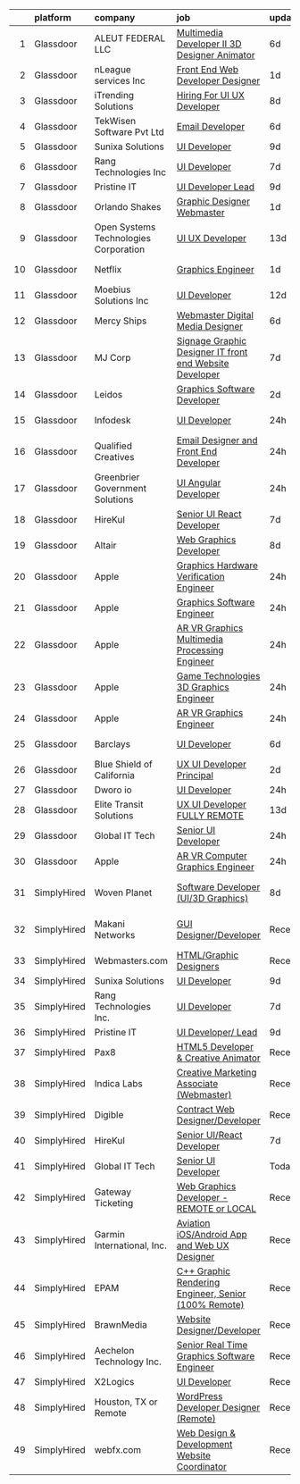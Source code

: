 

|    | platform    | company                               | job                                                                                                                                                                                                                                                                                                                                                                                                                                                                                                                                                                                                                                                                                                                                                                                                                                                                                                                                                                                                                                                                                                                                                                                                                                                                                                                                                                               | update_time   | location             |
|---:|:------------|:--------------------------------------|:----------------------------------------------------------------------------------------------------------------------------------------------------------------------------------------------------------------------------------------------------------------------------------------------------------------------------------------------------------------------------------------------------------------------------------------------------------------------------------------------------------------------------------------------------------------------------------------------------------------------------------------------------------------------------------------------------------------------------------------------------------------------------------------------------------------------------------------------------------------------------------------------------------------------------------------------------------------------------------------------------------------------------------------------------------------------------------------------------------------------------------------------------------------------------------------------------------------------------------------------------------------------------------------------------------------------------------------------------------------------------------|:--------------|:---------------------|
|  1 | Glassdoor   | ALEUT FEDERAL LLC                     | [Multimedia Developer II   3D Designer Animator](https://www.glassdoor.com/partner/jobListing.htm?pos=127&ao=1136043&s=58&guid=00000182439633348a4c0e34cb8cd20a&src=GD_JOB_AD&t=SR&vt=w&ea=1&cs=1_1e690277&cb=1658991293525&jobListingId=1008020532641&jrtk=3-0-1g91pccr1khqh801-1g91pccrg2a6o000-6861b7da3f143f87-)                                                                                                                                                                                                                                                                                                                                                                                                                                                                                                                                                                                                                                                                                                                                                                                                                                                                                                                                                                                                                                                              | 6d            | Colorado Springs, CO |
|  2 | Glassdoor   | nLeague services Inc                  | [Front End Web Developer Designer](https://www.glassdoor.com/partner/jobListing.htm?pos=116&ao=1136043&s=58&guid=00000182439633348a4c0e34cb8cd20a&src=GD_JOB_AD&t=SR&vt=w&ea=1&cs=1_371af162&cb=1658991293523&jobListingId=1008030366282&jrtk=3-0-1g91pccr1khqh801-1g91pccrg2a6o000-b20afc703b090880-)                                                                                                                                                                                                                                                                                                                                                                                                                                                                                                                                                                                                                                                                                                                                                                                                                                                                                                                                                                                                                                                                            | 1d            | Atlanta, GA          |
|  3 | Glassdoor   | iTrending Solutions                   | [Hiring For UI UX Developer](https://www.glassdoor.com/partner/jobListing.htm?pos=126&ao=1136043&s=58&guid=00000182439633348a4c0e34cb8cd20a&src=GD_JOB_AD&t=SR&vt=w&ea=1&cs=1_0717905d&cb=1658991293525&jobListingId=1008014515406&jrtk=3-0-1g91pccr1khqh801-1g91pccrg2a6o000-18646856a23fb691-)                                                                                                                                                                                                                                                                                                                                                                                                                                                                                                                                                                                                                                                                                                                                                                                                                                                                                                                                                                                                                                                                                  | 8d            | Atchison, KS         |
|  4 | Glassdoor   | TekWisen Software Pvt  Ltd            | [Email Developer](https://www.glassdoor.com/partner/jobListing.htm?pos=108&ao=1136043&s=58&guid=00000182439633348a4c0e34cb8cd20a&src=GD_JOB_AD&t=SR&vt=w&ea=1&cs=1_07c32dbc&cb=1658991293521&jobListingId=1008019853083&jrtk=3-0-1g91pccr1khqh801-1g91pccrg2a6o000-990f2bd91e40ba0d-)                                                                                                                                                                                                                                                                                                                                                                                                                                                                                                                                                                                                                                                                                                                                                                                                                                                                                                                                                                                                                                                                                             | 6d            | Remote               |
|  5 | Glassdoor   | Sunixa Solutions                      | [UI Developer](https://www.glassdoor.com/partner/jobListing.htm?pos=110&ao=1136043&s=58&guid=00000182439633348a4c0e34cb8cd20a&src=GD_JOB_AD&t=SR&vt=w&ea=1&cs=1_39116126&cb=1658991293521&jobListingId=1008012122621&jrtk=3-0-1g91pccr1khqh801-1g91pccrg2a6o000-3b9e69a774b89b5e-)                                                                                                                                                                                                                                                                                                                                                                                                                                                                                                                                                                                                                                                                                                                                                                                                                                                                                                                                                                                                                                                                                                | 9d            | Remote               |
|  6 | Glassdoor   | Rang Technologies Inc                 | [UI Developer](https://www.glassdoor.com/partner/jobListing.htm?pos=107&ao=1136043&s=58&guid=00000182439633348a4c0e34cb8cd20a&src=GD_JOB_AD&t=SR&vt=w&ea=1&cs=1_888882dc&cb=1658991293521&jobListingId=1008017774729&jrtk=3-0-1g91pccr1khqh801-1g91pccrg2a6o000-dff992937830c476-)                                                                                                                                                                                                                                                                                                                                                                                                                                                                                                                                                                                                                                                                                                                                                                                                                                                                                                                                                                                                                                                                                                | 7d            | Remote               |
|  7 | Glassdoor   | Pristine IT                           | [UI Developer  Lead](https://www.glassdoor.com/partner/jobListing.htm?pos=118&ao=1136043&s=58&guid=00000182439633348a4c0e34cb8cd20a&src=GD_JOB_AD&t=SR&vt=w&ea=1&cs=1_30935b3a&cb=1658991293524&jobListingId=1008012114377&jrtk=3-0-1g91pccr1khqh801-1g91pccrg2a6o000-adae0a3467251cd4-)                                                                                                                                                                                                                                                                                                                                                                                                                                                                                                                                                                                                                                                                                                                                                                                                                                                                                                                                                                                                                                                                                          | 9d            | Remote               |
|  8 | Glassdoor   | Orlando Shakes                        | [Graphic Designer   Webmaster](https://www.glassdoor.com/partner/jobListing.htm?pos=120&ao=1136043&s=58&guid=00000182439633348a4c0e34cb8cd20a&src=GD_JOB_AD&t=SR&vt=w&cs=1_e88ab18b&cb=1658991293524&jobListingId=1008030800339&jrtk=3-0-1g91pccr1khqh801-1g91pccrg2a6o000-dac4aa6ed3f4c648-)                                                                                                                                                                                                                                                                                                                                                                                                                                                                                                                                                                                                                                                                                                                                                                                                                                                                                                                                                                                                                                                                                     | 1d            | Orlando, FL          |
|  9 | Glassdoor   | Open Systems Technologies Corporation | [UI UX Developer](https://www.glassdoor.com/partner/jobListing.htm?pos=124&ao=1136043&s=58&guid=00000182439633348a4c0e34cb8cd20a&src=GD_JOB_AD&t=SR&vt=w&ea=1&cs=1_a81babec&cb=1658991293525&jobListingId=1008004847002&jrtk=3-0-1g91pccr1khqh801-1g91pccrg2a6o000-fbd73949a9fe281a-)                                                                                                                                                                                                                                                                                                                                                                                                                                                                                                                                                                                                                                                                                                                                                                                                                                                                                                                                                                                                                                                                                             | 13d           | Alexandria, VA       |
| 10 | Glassdoor   | Netflix                               | [Graphics Engineer](https://www.glassdoor.com/partner/jobListing.htm?pos=113&ao=1136043&s=58&guid=00000182439633348a4c0e34cb8cd20a&src=GD_JOB_AD&t=SR&vt=w&cs=1_f964a2ce&cb=1658991293523&jobListingId=1008032069820&jrtk=3-0-1g91pccr1khqh801-1g91pccrg2a6o000-b4b7e5ce422a7413-)                                                                                                                                                                                                                                                                                                                                                                                                                                                                                                                                                                                                                                                                                                                                                                                                                                                                                                                                                                                                                                                                                                | 1d            | Los Angeles, CA      |
| 11 | Glassdoor   | Moebius Solutions  Inc                | [UI Developer](https://www.glassdoor.com/partner/jobListing.htm?pos=125&ao=1136043&s=58&guid=00000182439633348a4c0e34cb8cd20a&src=GD_JOB_AD&t=SR&vt=w&ea=1&cs=1_3f13b72c&cb=1658991293525&jobListingId=1008008914671&jrtk=3-0-1g91pccr1khqh801-1g91pccrg2a6o000-89a6711881dd8897-)                                                                                                                                                                                                                                                                                                                                                                                                                                                                                                                                                                                                                                                                                                                                                                                                                                                                                                                                                                                                                                                                                                | 12d           | San Diego, CA        |
| 12 | Glassdoor   | Mercy Ships                           | [Webmaster   Digital Media Designer](https://www.glassdoor.com/partner/jobListing.htm?pos=121&ao=1136043&s=58&guid=00000182439633348a4c0e34cb8cd20a&src=GD_JOB_AD&t=SR&vt=w&ea=1&cs=1_deb61178&cb=1658991293524&jobListingId=1008020937284&jrtk=3-0-1g91pccr1khqh801-1g91pccrg2a6o000-0bdb60416efc2eee-)                                                                                                                                                                                                                                                                                                                                                                                                                                                                                                                                                                                                                                                                                                                                                                                                                                                                                                                                                                                                                                                                          | 6d            | Remote               |
| 13 | Glassdoor   | MJ Corp                               | [Signage Graphic Designer IT front end Website Developer](https://www.glassdoor.com/partner/jobListing.htm?pos=123&ao=1136043&s=58&guid=00000182439633348a4c0e34cb8cd20a&src=GD_JOB_AD&t=SR&vt=w&ea=1&cs=1_09483974&cb=1658991293525&jobListingId=1008017408786&jrtk=3-0-1g91pccr1khqh801-1g91pccrg2a6o000-6bccea829ed16aab-)                                                                                                                                                                                                                                                                                                                                                                                                                                                                                                                                                                                                                                                                                                                                                                                                                                                                                                                                                                                                                                                     | 7d            | Mount Laurel, NJ     |
| 14 | Glassdoor   | Leidos                                | [Graphics Software Developer](https://www.glassdoor.com/partner/jobListing.htm?pos=101&ao=1110586&s=58&guid=00000182439633348a4c0e34cb8cd20a&src=GD_JOB_AD&t=SR&vt=w&cs=1_b9ce5849&cb=1658991293520&jobListingId=1008027833913&cpc=DE56C24FF6DEC286&jrtk=3-0-1g91pccr1khqh801-1g91pccrg2a6o000-48feed5ef6027a99--6NYlbfkN0CZUO70VSdYKA8PR3jfrSh5ljhqJhfDt0PzQCMubt8cRihWbmqO_-Ccw6DGinMZCyK9iFGF2m3zQXYSVf3gj5u22JEE2fhBMmrn5Farml-K2TjGaiCGyM5ixBpuQ3sT9Ft9XVUQjS6XlIheo2Etwxsz0_Kx1THjwjCAp6ii9gKe-1Jy3nYc1SncckId1HEIVREOFHya5q-QqWKlr7876kVzFtZmNNNg5eghBB00fejfayFTYPj47C3IulqUahtlB7v7_3JiW_q2xcntQCYMiI7mHUZJT_3UO5E6H3pRDOK-yz9iS6JgqIKTvkhsVg3XquluCEYYYywPRG9PgoxzDjIdVE23o4ZOHYRERRuWSkyA41Ck0_JcQmz0yBFpHd5JqYhLicOkBgHB8u1n110-6kGTXgpNnOJadzEtBa_GS2EkS5iFbRJ_thjpLR_LKPCfhukkiJbY1eTWkgSNLWsanEjhJONRC5ns1UlW90Nt57mu9QhY6KHeNdGeJNQ0nLLf25TASmZdQe93qVCWjk280t14SXYf44z0Wccq8AGxLzlrjnh_iEvvvgs2LC7H38v3-HkehW1pIBbpLwmWQB_mA2YWJvtT7081Of7uWeUm_UpIeUvX25BEM0q1)                                                                                                                                                                                                                                                                                                                                                                                                 | 2d            | Bethesda, MD         |
| 15 | Glassdoor   | Infodesk                              | [UI Developer](https://www.glassdoor.com/partner/jobListing.htm?pos=115&ao=1136043&s=58&guid=00000182439633348a4c0e34cb8cd20a&src=GD_JOB_AD&t=SR&vt=w&cs=1_672a1390&cb=1658991293523&jobListingId=1008033586199&jrtk=3-0-1g91pccr1khqh801-1g91pccrg2a6o000-c76be3b4fd4c448c-)                                                                                                                                                                                                                                                                                                                                                                                                                                                                                                                                                                                                                                                                                                                                                                                                                                                                                                                                                                                                                                                                                                     | 24h           | New York, NY         |
| 16 | Glassdoor   | Qualified Creatives                   | [Email Designer and Front End Developer](https://www.glassdoor.com/partner/jobListing.htm?pos=130&ao=1136043&s=58&guid=00000182439633348a4c0e34cb8cd20a&src=GD_JOB_AD&t=SR&vt=w&ea=1&cs=1_a3d5e6f8&cb=1658991293527&jobListingId=1008033137025&jrtk=3-0-1g91pccr1khqh801-1g91pccrg2a6o000-7ca1089cb3beb639-)                                                                                                                                                                                                                                                                                                                                                                                                                                                                                                                                                                                                                                                                                                                                                                                                                                                                                                                                                                                                                                                                      | 24h           | Fort Lauderdale, FL  |
| 17 | Glassdoor   | Greenbrier Government Solutions       | [UI Angular Developer](https://www.glassdoor.com/partner/jobListing.htm?pos=112&ao=1136043&s=58&guid=00000182439633348a4c0e34cb8cd20a&src=GD_JOB_AD&t=SR&vt=w&ea=1&cs=1_d1ef4260&cb=1658991293523&jobListingId=1008033951209&jrtk=3-0-1g91pccr1khqh801-1g91pccrg2a6o000-2ae456b0b18a7eaf-)                                                                                                                                                                                                                                                                                                                                                                                                                                                                                                                                                                                                                                                                                                                                                                                                                                                                                                                                                                                                                                                                                        | 24h           | Remote               |
| 18 | Glassdoor   | HireKul                               | [Senior UI React Developer](https://www.glassdoor.com/partner/jobListing.htm?pos=128&ao=1136043&s=58&guid=00000182439633348a4c0e34cb8cd20a&src=GD_JOB_AD&t=SR&vt=w&ea=1&cs=1_21a36a1f&cb=1658991293525&jobListingId=1008017828385&jrtk=3-0-1g91pccr1khqh801-1g91pccrg2a6o000-c923c896522ee59c-)                                                                                                                                                                                                                                                                                                                                                                                                                                                                                                                                                                                                                                                                                                                                                                                                                                                                                                                                                                                                                                                                                   | 7d            | Remote               |
| 19 | Glassdoor   | Altair                                | [Web Graphics Developer](https://www.glassdoor.com/partner/jobListing.htm?pos=117&ao=1136043&s=58&guid=00000182439633348a4c0e34cb8cd20a&src=GD_JOB_AD&t=SR&vt=w&ea=1&cs=1_5707a9e2&cb=1658991293524&jobListingId=1008014800752&jrtk=3-0-1g91pccr1khqh801-1g91pccrg2a6o000-a5b87ef314153e34-)                                                                                                                                                                                                                                                                                                                                                                                                                                                                                                                                                                                                                                                                                                                                                                                                                                                                                                                                                                                                                                                                                      | 8d            | Troy, MI             |
| 20 | Glassdoor   | Apple                                 | [Graphics Hardware Verification Engineer](https://www.glassdoor.com/partner/jobListing.htm?pos=102&ao=1110586&s=58&guid=00000182439633348a4c0e34cb8cd20a&src=GD_JOB_AD&t=SR&vt=w&cs=1_1beb25ad&cb=1658991293520&jobListingId=1008032497351&cpc=155EB9D5185558AF&jrtk=3-0-1g91pccr1khqh801-1g91pccrg2a6o000-bf153d970dc0f165--6NYlbfkN0BvKrLyj5gPmtZO9T8euul8TCxuuKNOtzRJOomxnwSEodTz2Bc-sPZl6wy0zhW4OOm3bQqkvn0txrd1EW4qBEoXfzJKw_8btMKORbpdwJfQOpsC-PcRDJMy6iXxapBqu1i9aInozNxAiT801m136UPxUxHWX2GZDA70KSYCMtqUKEkku2-tQmTQ1tZ2reMmXKHsk57eLbdwR57mMTaucOrK4B1GrtMVViCb1-iq_E9Q95HqZ5vKypOFCyUAtPHPO8uFFog0sA6D960UcU8s-BQo6E_Ml7Vpu-26dXEPeLaoRk6D4c0epn5aoTCMqBKVWq-4fM9xA-PhyIQvlPuDscsfWYpMGHK0mJhmsTfIsfZy78xo_9klzFkOyvZD5EB3cuGO1o_dkgHuKUmp_dGadzJVkFMTt7jsc0q9r6kZd_PFhPMSpPSRsU-uS3so0Gwti5EhqfZUUdbZc7aNVfCCtONtFqv2p7TBYATHAqxz-yDwNqffqBtllxA73l78iSH_fJj6RWf8jfnfAkT0j1MH_O4wJb8rEjmf2Eprgdg7b6l5FuTw4oPYQzLGdjpkr9X96q_xDJnMxg9Kr07zdLgGlj2Dwy-6l2WDUG4Emdebo2rapPjonknm7Yzs0RCRMN6UMtLKCI9wd5IoLfe2SF_Mudzp3WCym4yjvLSr1jOQ_VU4pu1eB7BfrrTwGq07_Ifq7SdrKw_KAijNds4XAfyXsvphIuBtEEl6qT-m_eJ0QgA66eHemamvnuhxA0nGeC8UT-Yjh9wZ3FNyK0TCmQBVyWrxw2WF9w9rCkX2dR40-7W0LgA_HMcI0IxegvjN_hsE6wEGzWO8S3W3Vi6dkytQLy486Ubo2RjB3zCOwjSX0In4W6dXfw8ahFjKzTmw0MncwCyrYxNrPqf1IXBiyy-nsFnTaB8SDaicw_qHPlTUe-SrqF7Rd1jho8lkscBO5D189YGGPHHy_tr-BPuMfeEuskkgILVsETN8SZ4%3D)       | 24h           | Orlando, FL          |
| 21 | Glassdoor   | Apple                                 | [Graphics Software Engineer](https://www.glassdoor.com/partner/jobListing.htm?pos=103&ao=1110586&s=58&guid=00000182439633348a4c0e34cb8cd20a&src=GD_JOB_AD&t=SR&vt=w&cs=1_be3d45a5&cb=1658991293521&jobListingId=1008032497332&cpc=9DC6E4D8324653EE&jrtk=3-0-1g91pccr1khqh801-1g91pccrg2a6o000-25c287d99f2c9bf4--6NYlbfkN0BvKrLyj5gPmtZO9T8euul8TCxuuKNOtzRJOomxnwSEodTz2Bc-sPZl6wy0zhW4OOm3bQqkvn0txuBXWukF_sZUD4avevgFhDhnMBNOeJHUeSYKg6sxfeNK9wdiwO0oq9JbULV2VcXbPG8rc9flOK-UJfcQHraD85BxK75rkBvIpXgmIWks8I_48W2zPBJ56_CuixyBRT2cmg5tOWYra-nTVWUO0gs6XL5ntTKmfC-nrCp06tJQqq4r9jB0bDp-2KGyCanaw8Y1ceHL52irJqLrMPo5Miq9Ijhnxp1mD6clUqh1mx7UPMHjkquG1ZF2j59rYF5WXGsvXC4EOmUuHvS1TDNwovCV-A66TpTE14escBOkHG__0D5WWjx6mj9hiU3AgimCfO7_-yPorzM1vqoBGMe5H_3Osh6HsoDuGuomN05o5J22jV_uNbJGOAvhtVvRKgTcjO2OlNzK6qpGjW9pj_KaS8j7WTu47xz1CsUUIlSf9rL0GQ9J1XKRe2r4oviiI_wevRP2vZtLlwK5IcCHPTBeeVekMRsnZWLKTPsJLRGfmhn7f7IYdnWEK2lSZvy8x5Xg-Tna6u7Xn2zKMjwxSDQC2GaYJRtNeHVH-r7i5ubEHlARNZgp9Lh5EuWG4eovMnKTvktZvXWUBugpqFFwf9X1iENgYmml22TYq8DM3V3Wi3WM2V4aTgf9OBJiye_vSOqBbM_IaxWi3NaFfYVst7XniPpLtbQKL0g9NS9vPK4x5gME8A0xpwL4ToBcOkChQEebmOftWr6ofrp2jUsT9M1aMTqrGe4hs12y7Iggj5GMXnrmBtNsPe-bWFChM6aEjSq5EqKMch5D0i02Ix1nXhJ53Ngq_6BKpoIiZr7b8tWNrFoXbhsyuY6Bszo6_brkPvM6hxB7AC6aPXqi7OXF_9Z5NiLAYmy5Av9UPPM2CB30CJpVcCtUGsb7jf6QrZg_qmApfC9sHm6kt9CHCkPK)                                  | 24h           | Orlando, FL          |
| 22 | Glassdoor   | Apple                                 | [AR VR Graphics Multimedia Processing Engineer](https://www.glassdoor.com/partner/jobListing.htm?pos=105&ao=1110586&s=58&guid=00000182439633348a4c0e34cb8cd20a&src=GD_JOB_AD&t=SR&vt=w&cs=1_ef4e9fc4&cb=1658991293521&jobListingId=1008032497110&cpc=334ABAF5D42DC775&jrtk=3-0-1g91pccr1khqh801-1g91pccrg2a6o000-c014a12952b24f75--6NYlbfkN0BvKrLyj5gPmtZO9T8euul8TCxuuKNOtzRJOomxnwSEodTz2Bc-sPZlADHp0xxmf8UDg7Wsy5zwi6IKZ49qjVcmzwfkwEGZdkTC0p5Zel-KIQw_vw_g0O2Cx7bahzzv6uRweq12Tye9PKkwe8Cs74iAPab-k3Uvr96HzxdaJnKN1sXl_E9LP-yy4uvKxn-d1hEswnj1JhjNlmji2Oh6H-qwu9-E-QVLqxVJ_hv3Wz2rgq1wD8g4L4pZJZ7EopZtoNKC-4U7beyw_lvZd7QP3syd25zYkUJmJWYohS0TPN_Nk4QZZTiRjTPomd95GYrI9AN7NgvT7LLqRuXchm-E2WVd7DUzHawHNm9494cw5uCWVkhXrEYBrwYpWL24q8C3hp_Abaq176JyJCTFSVIUCVvYa57O4QrxHpbULrWqsKhH7Fi3VX4ji-aOPFxoqQPhjRWykRcAemJ49rblAKvFJg5uNHIdBa9aaM_WNfO5RXOpUvdPCRiQS6FWc0ni35Ho1QCgmkgyucyUtVuu8Qc7Bf2JwYHrQdQ4CrOfENpJ1oDu6NYvFhlTN1Z3eEgIjNI0w9oIP7zCBeueBXKMw1SzXSmi-JuynrGy8TIJ8L0iOiLpplMtE3GouM2f4IM7uM3vMQJmR9dI0TZiHBmnUVh2nL4_N8RZ-8UyRwexz65qmOTQrLeQYy10fduhcbP0Sw7MX-j4lIbnVPIcwPolsqjB8qJhUbj4d9crUaKG3c9GJ0aypUxqdnG7nEButO8pQs37Pd8YtRwHn4LjbBNm3irth73BCeW7eA8l-gMFR6qnNluLSIziZmkUOZylf837YrbPWW79nk__wrqaHngQGV3cvvdmdoSwRhHNzJsVggD7y9jw8YYOUnu1DYoSsI32suMkjNuAIkoAUc7Xh8cs9qjffjMTeRs-WS2GbSssfvrQXNBTZeBiU5F7iw9asiTIN3DGqqNUG7xM4qV5ET669UTnak5a1-N98mNjyc0%3D) | 24h           | Austin, TX           |
| 23 | Glassdoor   | Apple                                 | [Game Technologies 3D Graphics Engineer](https://www.glassdoor.com/partner/jobListing.htm?pos=106&ao=1110586&s=58&guid=00000182439633348a4c0e34cb8cd20a&src=GD_JOB_AD&t=SR&vt=w&cs=1_bdcd751f&cb=1658991293521&jobListingId=1008032497163&cpc=3BA4CE39D5B5DEF5&jrtk=3-0-1g91pccr1khqh801-1g91pccrg2a6o000-ca672a3e76206ec1--6NYlbfkN0BvKrLyj5gPmtZO9T8euul8TCxuuKNOtzRJOomxnwSEodTz2Bc-sPZlADHp0xxmf8UDg7Wsy5zwi8lrHHY3EeYHKmdT3Vj6Ckdsl7kLbUeE0RCaUin7NICkxT5Jn5CFcSdKW6xZg3rnV7OSRdgaJQuoh9NlEwUIGtFK5Bwz_J8sGDRGnnGvHV8FrpIpOANEbV4O1KI-9hlImLhXrwm_eNWK8C1aXJx045aUW601A_mT5SOBQNhOoTSwVTqlEOBvaxLWHdm5k9exxYvXUiWxBlu8E0a_kAAkuXvMOIGuzZ_LofUdJ84NTjXRg9IdHZmtmGantT1q4JbcoUxj0gKngR_Ii1EIWSmvo9NuhFrmA9A0wxXgzGpCgwA0kaUSJjD80yZDMd9sOMkGC6Q-8EtCfQN9l1g5IsF8EtS7u-6yguySVk_gMbS3W9g5g3gf9M53kLi8xNLaXuTHUVzzw0WRnq6z308AchzdNbz1a5MOqPE6pepZQrwwBRR_hS6ir8AS0NanZi_BQEhy8W6FprhWJl5eoCotgtCY-oJSReN37lRM0CPx-rHNsK4gEd6V_81_mc0MOoORjSKvWIiMHKnp1yMD0RrQS-U5eLXKxhetXp8Hm2algYdOzoSc4C_jkxWv5ouEMTjSpkwZC82ylfWju4yHibYXbDB4GEUd9hktbKCEbDNGZUylqXUUNCASZKeRhrerxA43zZchfIKkdECffbOD4DgTW7ngO5YmK9CCxdQaGrP7h51xufT3e6jNiWaLd742xvI3O2bWWNJw3yk26xtsaID_GArhhKAt0PkH0v5cYx9Ul7CESa1yPgklRusgF_IpkamO4a3OLz9TEiDzgr1jH_YtBh6A4v_40wjFXMImffwT-wTMJ8KLedTVTSAaTw5vObmZb9jxx3TBfweEhM9F4JHwKVIKSXahDwZ5rgDdP7a-o-BrbxInqeCnLiJncFXgIJYdcqTsKx-SZh_QkisT)                      | 24h           | Austin, TX           |
| 24 | Glassdoor   | Apple                                 | [AR VR Graphics Engineer](https://www.glassdoor.com/partner/jobListing.htm?pos=104&ao=1110586&s=58&guid=00000182439633348a4c0e34cb8cd20a&src=GD_JOB_AD&t=SR&vt=w&cs=1_b017099c&cb=1658991293521&jobListingId=1008034378595&cpc=F41FEAB56D215062&jrtk=3-0-1g91pccr1khqh801-1g91pccrg2a6o000-173a33756ea0a0e5--6NYlbfkN0BvKrLyj5gPmtZO9T8euul8TCxuuKNOtzRJOomxnwSEodTz2Bc-sPZlbtkML8D-m4pJ3pgl7pUc10PJc_AeXebWLgEBPmmXdF2wRuvBJIIHP1861ZJJ6MpSYbFjyX1lWtMPrR1PjPjRm_YP1aqxs38ooPJI6GrR7d7G4FM3o61LM2knkwkKCqaGrCCKbhnXi3wFCMr2wgmJApW7oARlhZxC2kNYovyCSlLkBMVk4DFQGCTxB4uvA9C-wYtfFUtkOXU2inIPXhNV5BhM15zWVcX9tTBWoP5pSS5UNfZSoKZ1tS25teAFrEbrrnK7arfDuLU84Iofrz-Dbvx_I23uIQeAt4MjbJMfzLx1RL7Hj3bE0P5uA8u7MSzb4auni55l-U0IA7jWsV0AZDCRNG8QhKaa0pljJY-oL6NrZdK2PehwaLiTkhOPTI-cP7Cjk4_iUOtW-NwDyLJlNiQ-HLBDJRYrDuuPTAnR5pQUKsANpulHX0rYzivXEVxNX-j4_NVgxo-e9iLbVNFinyDnNLmj2Of9bVsiPFFl21wjrrLWrr8BZLmhCIG3jm4dEunsiAa-jsl6tvZWA-09N8QvjsZpQiXmvLIoCQldcNBOGP3ycp43gxQMgG8CxRDbzrMUpyV72I2ThKcLhDHwQahKHb8rO2rGZGjr5iUaYOsnwEfIrYUp2ymmNDeLHlAnBxotHlCZf3ko_zNrv3q3kDub8F7BlBWRQt3aQA4EcXPy7fv_fcNg55ynQY4P_Ans4W9OTxCBcIQ_Cwe76gyA5EjbuvaOof8WbM-zAirmC8faaoU8vU6gOmjqNiEHEOJcCLjddD5Ne0u0RFeHbF8BVP5tCkPMmRpVCXEZbndMpO5OQtv1QvYDwbxxSoPUu_EhKbSFZWJkZqn7j64Scc39xsUXp0xgPAFJuw-MCwhVhr3bKX4tlOmxn4EnwI6k7y5Aj38DwoPiYmcKl3wXOtUTKw%3D%3D)                                         | 24h           | Boulder, CO          |
| 25 | Glassdoor   | Barclays                              | [UI Developer](https://www.glassdoor.com/partner/jobListing.htm?pos=111&ao=1136043&s=58&guid=00000182439633348a4c0e34cb8cd20a&src=GD_JOB_AD&t=SR&vt=w&cs=1_40e91459&cb=1658991293523&jobListingId=1008019580471&jrtk=3-0-1g91pccr1khqh801-1g91pccrg2a6o000-61d363ea6afd0316-)                                                                                                                                                                                                                                                                                                                                                                                                                                                                                                                                                                                                                                                                                                                                                                                                                                                                                                                                                                                                                                                                                                     | 6d            | Whippany, NJ         |
| 26 | Glassdoor   | Blue Shield of California             | [UX UI Developer  Principal](https://www.glassdoor.com/partner/jobListing.htm?pos=129&ao=1136043&s=58&guid=00000182439633348a4c0e34cb8cd20a&src=GD_JOB_AD&t=SR&vt=w&cs=1_bb9be49a&cb=1658991293525&jobListingId=1008028855646&jrtk=3-0-1g91pccr1khqh801-1g91pccrg2a6o000-88d7468c53f3253c-)                                                                                                                                                                                                                                                                                                                                                                                                                                                                                                                                                                                                                                                                                                                                                                                                                                                                                                                                                                                                                                                                                       | 2d            | Oakland, CA          |
| 27 | Glassdoor   | Dworo io                              | [UI Developer](https://www.glassdoor.com/partner/jobListing.htm?pos=109&ao=1136043&s=58&guid=00000182439633348a4c0e34cb8cd20a&src=GD_JOB_AD&t=SR&vt=w&ea=1&cs=1_ea9cae03&cb=1658991293521&jobListingId=1008033406675&jrtk=3-0-1g91pccr1khqh801-1g91pccrg2a6o000-fdf1f56db9e26b3e-)                                                                                                                                                                                                                                                                                                                                                                                                                                                                                                                                                                                                                                                                                                                                                                                                                                                                                                                                                                                                                                                                                                | 24h           | Chicago, IL          |
| 28 | Glassdoor   | Elite Transit Solutions               | [UX UI Developer FULLY REMOTE](https://www.glassdoor.com/partner/jobListing.htm?pos=114&ao=1136043&s=58&guid=00000182439633348a4c0e34cb8cd20a&src=GD_JOB_AD&t=SR&vt=w&ea=1&cs=1_6a6c19e2&cb=1658991293523&jobListingId=1008006194186&jrtk=3-0-1g91pccr1khqh801-1g91pccrg2a6o000-c3c6bfa230c12233-)                                                                                                                                                                                                                                                                                                                                                                                                                                                                                                                                                                                                                                                                                                                                                                                                                                                                                                                                                                                                                                                                                | 13d           | Pittsburgh, PA       |
| 29 | Glassdoor   | Global IT Tech                        | [Senior UI Developer](https://www.glassdoor.com/partner/jobListing.htm?pos=119&ao=1136043&s=58&guid=00000182439633348a4c0e34cb8cd20a&src=GD_JOB_AD&t=SR&vt=w&ea=1&cs=1_77702fef&cb=1658991293524&jobListingId=1008033446420&jrtk=3-0-1g91pccr1khqh801-1g91pccrg2a6o000-1e4348fffb017cc8-)                                                                                                                                                                                                                                                                                                                                                                                                                                                                                                                                                                                                                                                                                                                                                                                                                                                                                                                                                                                                                                                                                         | 24h           | Remote               |
| 30 | Glassdoor   | Apple                                 | [AR VR Computer Graphics Engineer](https://www.glassdoor.com/partner/jobListing.htm?pos=122&ao=1136043&s=58&guid=00000182439633348a4c0e34cb8cd20a&src=GD_JOB_AD&t=SR&vt=w&cs=1_fc96fe6d&cb=1658991293524&jobListingId=1008032728796&jrtk=3-0-1g91pccr1khqh801-1g91pccrg2a6o000-851c0e84374284ca-)                                                                                                                                                                                                                                                                                                                                                                                                                                                                                                                                                                                                                                                                                                                                                                                                                                                                                                                                                                                                                                                                                 | 24h           | Cupertino, CA        |
| 31 | SimplyHired | Woven Planet                          | [Software Developer (UI/3D Graphics)](https://www.simplyhired.com/job/JDHsyyinJT5ahQ7h9ZhgNU8xTkUHK95ZeUbtBqKxZ9siPin4LcF6IQ?q=graphic+developer)                                                                                                                                                                                                                                                                                                                                                                                                                                                                                                                                                                                                                                                                                                                                                                                                                                                                                                                                                                                                                                                                                                                                                                                                                                 | 8d            | San Francisco, CA    |
| 32 | SimplyHired | Makani Networks                       | [GUI Designer/Developer](https://www.simplyhired.com/job/vqCwz-7L1WiyQ3Q99E-Qq9M4YBsfkUyBVLQJ_Zdxo65ltF5kn2xkkQ?q=graphic+developer)                                                                                                                                                                                                                                                                                                                                                                                                                                                                                                                                                                                                                                                                                                                                                                                                                                                                                                                                                                                                                                                                                                                                                                                                                                              | Recently      | San Francisco, CA    |
| 33 | SimplyHired | Webmasters.com                        | [HTML/Graphic Designers](https://www.simplyhired.com/job/1S2ki1F2e97xk1bn0P3q05lu3BQ0Tpk7KwB7Zii_z8pQmxmAAOWD5g?q=graphic+developer)                                                                                                                                                                                                                                                                                                                                                                                                                                                                                                                                                                                                                                                                                                                                                                                                                                                                                                                                                                                                                                                                                                                                                                                                                                              | Recently      | Tampa, FL            |
| 34 | SimplyHired | Sunixa Solutions                      | [UI Developer](https://www.simplyhired.com/job/AQDPNS8u-h6EOUds8cHLehIqZCVpwNipr_yQMf5KeqVAoVudYx6_8g?q=graphic+developer)                                                                                                                                                                                                                                                                                                                                                                                                                                                                                                                                                                                                                                                                                                                                                                                                                                                                                                                                                                                                                                                                                                                                                                                                                                                        | 9d            | Remote               |
| 35 | SimplyHired | Rang Technologies Inc.                | [UI Developer](https://www.simplyhired.com/job/9DKokANrLL5Qqrwkwyv-enbZt3blfvcF2iQcw7yHcoxPZHNj8rNLsw?q=graphic+developer)                                                                                                                                                                                                                                                                                                                                                                                                                                                                                                                                                                                                                                                                                                                                                                                                                                                                                                                                                                                                                                                                                                                                                                                                                                                        | 7d            | Remote               |
| 36 | SimplyHired | Pristine IT                           | [UI Developer/ Lead](https://www.simplyhired.com/job/gJrwlssF6xRp-041Tb_HerzPHgKU583Xa5pgeqxENZ3p8oCkI6_ejA?q=graphic+developer)                                                                                                                                                                                                                                                                                                                                                                                                                                                                                                                                                                                                                                                                                                                                                                                                                                                                                                                                                                                                                                                                                                                                                                                                                                                  | 9d            | Remote               |
| 37 | SimplyHired | Pax8                                  | [HTML5 Developer & Creative Animator](https://www.simplyhired.com/job/DcI9boA9QAGhvEhJ0nrKDcXbjJdV-Xc9RNA8XU8-WgXmrk0-CIjjnA?q=graphic+developer)                                                                                                                                                                                                                                                                                                                                                                                                                                                                                                                                                                                                                                                                                                                                                                                                                                                                                                                                                                                                                                                                                                                                                                                                                                 | Recently      | Denver, CO           |
| 38 | SimplyHired | Indica Labs                           | [Creative Marketing Associate (Webmaster)](https://www.simplyhired.com/job/CiOYg9ZwXWnfAfWFYgpeXNQ65sUJYFSHCYI9aKhasdAuHPtez9K0_g?q=graphic+developer)                                                                                                                                                                                                                                                                                                                                                                                                                                                                                                                                                                                                                                                                                                                                                                                                                                                                                                                                                                                                                                                                                                                                                                                                                            | Recently      | Albuquerque, NM      |
| 39 | SimplyHired | Digible                               | [Contract Web Designer/Developer](https://www.simplyhired.com/job/bF2py9lR9BMv4iCJJie43-o65ySHBXHD_ACOkiM693NYK11tVr5apA?q=graphic+developer)                                                                                                                                                                                                                                                                                                                                                                                                                                                                                                                                                                                                                                                                                                                                                                                                                                                                                                                                                                                                                                                                                                                                                                                                                                     | Recently      | Denver, CO           |
| 40 | SimplyHired | HireKul                               | [Senior UI/React Developer](https://www.simplyhired.com/job/dv68jFfRJeyLbKKb0r37-s-G_a_D3jaQA5rjx1V7VH1cpzxxx88TuA?q=graphic+developer)                                                                                                                                                                                                                                                                                                                                                                                                                                                                                                                                                                                                                                                                                                                                                                                                                                                                                                                                                                                                                                                                                                                                                                                                                                           | 7d            | Remote               |
| 41 | SimplyHired | Global IT Tech                        | [Senior UI Developer](https://www.simplyhired.com/job/3wnv8aJvXhzQ91nX9uJ6Z4uMZNe0o651qwZyL__IobKqlMgJyXq39Q?q=graphic+developer)                                                                                                                                                                                                                                                                                                                                                                                                                                                                                                                                                                                                                                                                                                                                                                                                                                                                                                                                                                                                                                                                                                                                                                                                                                                 | Today         | Remote               |
| 42 | SimplyHired | Gateway Ticketing                     | [Web Graphics Developer - REMOTE or LOCAL](https://www.simplyhired.com/job/3h1CmP8226zv7IOejcxUcegH7vHBfcOLnvJPD5xt_3POQkm_x72s3Q?q=graphic+developer)                                                                                                                                                                                                                                                                                                                                                                                                                                                                                                                                                                                                                                                                                                                                                                                                                                                                                                                                                                                                                                                                                                                                                                                                                            | Recently      | Gilbertsville, PA    |
| 43 | SimplyHired | Garmin International, Inc.            | [Aviation iOS/Android App and Web UX Designer](https://www.simplyhired.com/job/LHjY42tjIFE2VvYlPIGuF2jXvqqpajXmdLSKn9F4RnlayQCV0iQ0mA?q=graphic+developer)                                                                                                                                                                                                                                                                                                                                                                                                                                                                                                                                                                                                                                                                                                                                                                                                                                                                                                                                                                                                                                                                                                                                                                                                                        | Recently      | Olathe, KS           |
| 44 | SimplyHired | EPAM                                  | [C++ Graphic Rendering Engineer, Senior (100% Remote)](https://www.simplyhired.com/job/3tNJxgWLjwY1ZKGMjRgmLv02TGPNbYH8XZkF__ktRQg-hYEG_PW5mg?q=graphic+developer)                                                                                                                                                                                                                                                                                                                                                                                                                                                                                                                                                                                                                                                                                                                                                                                                                                                                                                                                                                                                                                                                                                                                                                                                                | Recently      | United States        |
| 45 | SimplyHired | BrawnMedia                            | [Website Designer/Developer](https://www.simplyhired.com/job/78BxKl1R6BpfuVu8Kpk-1cxMOjiHDgxQMPxrbQ5J7eWU9PbYxXCHNA?q=graphic+developer)                                                                                                                                                                                                                                                                                                                                                                                                                                                                                                                                                                                                                                                                                                                                                                                                                                                                                                                                                                                                                                                                                                                                                                                                                                          | Recently      | Albany, NY           |
| 46 | SimplyHired | Aechelon Technology Inc.              | [Senior Real Time Graphics Software Engineer](https://www.simplyhired.com/job/rcdIZu0u86YflWDJtkQswNVvTN3B-3L7qF5--HTYfTqZ6vl6sJ-lpA?q=graphic+developer)                                                                                                                                                                                                                                                                                                                                                                                                                                                                                                                                                                                                                                                                                                                                                                                                                                                                                                                                                                                                                                                                                                                                                                                                                         | Recently      | Overland Park, KS    |
| 47 | SimplyHired | X2Logics                              | [UI Developer](https://www.simplyhired.com/job/K7e7k8DCr3xU0Za6gglqUSb8upBvvxxXPj9or0Do1zCdHLu7dosWWA?q=graphic+developer)                                                                                                                                                                                                                                                                                                                                                                                                                                                                                                                                                                                                                                                                                                                                                                                                                                                                                                                                                                                                                                                                                                                                                                                                                                                        | Recently      | Remote               |
| 48 | SimplyHired | Houston, TX or Remote                 | [WordPress Developer Designer (Remote)](https://www.simplyhired.com/job/h5NIRqnG6nzwtBLlFlrT64773r4CAOGZWfW6vATD8Z8CzAc7NchDIg?q=graphic+developer)                                                                                                                                                                                                                                                                                                                                                                                                                                                                                                                                                                                                                                                                                                                                                                                                                                                                                                                                                                                                                                                                                                                                                                                                                               | Recently      | The Woodlands, TX    |
| 49 | SimplyHired | webfx.com                             | [Web Design & Development Website Coordinator](https://www.simplyhired.com/job/W6E4Eq2oaqJsy7vZm3Gxkz8k7YHIC8cl9dDzKP_DLsgglMmuQGIDmQ?q=graphic+developer)                                                                                                                                                                                                                                                                                                                                                                                                                                                                                                                                                                                                                                                                                                                                                                                                                                                                                                                                                                                                                                                                                                                                                                                                                        | Recently      | Harrisburg, PA       |